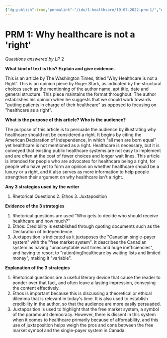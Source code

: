 ```yaml
---
{"dg-publish":true,"permalink":"/idu/1-healthcare/19-07-2022-prm-1/","dgHomeLink":true,"dgPassFrontmatter":true}
---
```


# PRM 1: Why healthcare is not a 'right'

*Questions answered by LP* 2

**What kind of text is this? Explain and give evidence.**

This is an article by The Washington Times, titled 'Why Healthcare is not a Right'. This is an opinion piece by Roger Stark, as indicated by the structural choices such as the mentioning of the author name, apt title, date and general structure. This piece maintains the format throughout. The author establishes his opinion when he suggests that we should work towards "putting patients in charge of their healthcare" as opposed to focusing on "healthcare as a right".

**What is the purpose of this article? Who is the audience?**

The purpose of this article is to persuade the audience by illustrating why healthcare should not be considered a right. It begins by citing the American Declaration of Independence, in which "all men are born equal" yet healthcare is not mentioned as a right. Healthcare is necessary, but it is conveyed that existing public healthcare systems are not easy to implement and are often at the cost of fewer choices and longer wait lines. This article is intended for people who are advocates for healthcare being a right, for people who have yet to form an opinion on whether healthcare should be a luxury or a right, and it also serves as more information to help people strengthen their argument on why healthcare isn't a right.

**Any 3 strategies used by the writer**
1. Rhetorical Questions 2. Ethos 3. Juxtaposition

**Evidence of the 3 strategies**

1. Rhetorical questions are used "Who gets to decide who should receive healthcare and how much?"  
2. Ethos: Credibility is established through quoting documents such as the Declaration of Independence. 
3. Juxtaposition is indicated as it juxtaposes the "Canadian single-payer system" with the "free market system". It describes the Canadian system as having "unacceptable wait times and huge inefficiencies", and having to resort to "ration\[ing]healthcare by waiting lists and limited money", making it "variable".

**Explanation of the 3 strategies**
1. Rhetorical questions are a useful literary device that cause the reader to ponder over that fact, and often leave a lasting impression, conveying the content effectively.
2. Ethos is important because this is discussing a theoretical or ethical dilemma that is relevant in today's time. It is also used to establish credibility in the author, so that the audience are more easily persuaded.
3. Juxtaposition is used to highlight that the free market system, a symbol of the paramount democracy. However, there is dissent in this system when it comes to healthcare primarily because of affordability, and this use of juxtaposition helps weigh the pros and cons between the free market symbol and the single-payer system in Canada.

